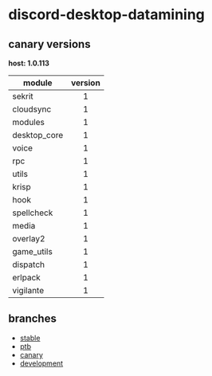 # discord-desktop-datamining

## canary versions

**host: 1.0.113**

| module | version |
| ------ | :-----: |
| sekrit | 1 |
| cloudsync | 1 |
| modules | 1 |
| desktop_core | 1 |
| voice | 1 |
| rpc | 1 |
| utils | 1 |
| krisp | 1 |
| hook | 1 |
| spellcheck | 1 |
| media | 1 |
| overlay2 | 1 |
| game_utils | 1 |
| dispatch | 1 |
| erlpack | 1 |
| vigilante | 1 |

## branches

- [stable](https://github.com/OpenAsar/discord-desktop-datamining/tree/stable)
- [ptb](https://github.com/OpenAsar/discord-desktop-datamining/tree/ptb)
- [canary](https://github.com/OpenAsar/discord-desktop-datamining/tree/canary)
- [development](https://github.com/OpenAsar/discord-desktop-datamining/tree/development)